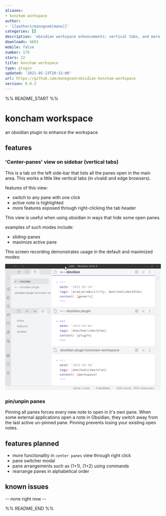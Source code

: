 ```yaml
---
aliases:
- koncham workspace
author:
- '[[authors/manogna4|mano]]'
categories: []
description: 'obsidian workspace enhancements: vertical tabs, and more...'
downloads: 4683
mobile: false
number: 179
stars: 22
title: koncham workspace
type: plugin
updated: '2021-05-13T20:31:00'
url: https://github.com/manogna4/obsidian-koncham-workspace
version: 0.0.3
---
```


%% README_START %%

# koncham workspace

an obsidian plugin to enhance the workspace

## features

### 'Center-panes' view on sidebar (vertical tabs)

This is a tab on the left side-bar that lists all the panes open in the main area. This works a little like vertical tabs (in vivaldi and edge browsers).

features of this view:
+ switch to any pane with one click
+ active note is highlighted
+ more features exposed through right-clicking the tab header

This view is useful when using obsidian in ways that hide some open panes.

examples of such modes include:
+ sliding-panes
+ maximize active pane

This screen recording demonstrates usage in the default and maximized modes:

![center-panes in action](https://raw.githubusercontent.com//manogna4/obsidian-koncham-workspace/main/media/center-panes-in-action.gif)

### pin/unpin panes

Pinning all panes forces every new note to open in it's own pane.
When some external applications open a note in Obsidian, they switch away from the last active un-pinned pane. Pinning prevents losing your existing open notes.

## features planned

+ more functionality in `center panes` view through right click
+ pane switcher modal
+ pane arrangements such as (1+1), (1+2) using commands
+ rearrange panes in alphabetical order

## known issues

-- none right now --


%% README_END %%